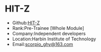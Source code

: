 # HIT-Z
- Github:[HIT-Z](https://github.com/HIT-Z)
- Rank:Pre-Trainee [Whole Module]
- Company:Independent developers
- Location:Harbin Institute of Technology
- Email:scorpio_ghy@163.com
